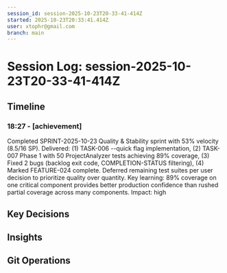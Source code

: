 ```yaml
---
session_id: session-2025-10-23T20-33-41-414Z
started: 2025-10-23T20:33:41.414Z
user: xtophr@gmail.com
branch: main
---
```


# Session Log: session-2025-10-23T20-33-41-414Z

## Timeline
<!-- Complete chronological log of all session events -->
<!-- Includes: fixes, features, achievements, and categorized entries (decisions/insights/git also appear in their sections) -->
<!-- GOOD: "Fixed auth timeout. Root cause: bcrypt rounds set to 15 (too slow). Reduced to 11." -->
<!-- BAD: "Fixed timeout" (too terse, missing root cause) -->

### 18:27 - [achievement]
Completed SPRINT-2025-10-23 Quality & Stability sprint with 53% velocity (8.5/16 SP). Delivered: (1) TASK-006 --quick flag implementation, (2) TASK-007 Phase 1 with 50 ProjectAnalyzer tests achieving 89% coverage, (3) Fixed 2 bugs (backlog exit code, COMPLETION-STATUS filtering), (4) Marked FEATURE-024 complete. Deferred remaining test suites per user decision to prioritize quality over quantity. Key learning: 89% coverage on one critical component provides better production confidence than rushed partial coverage across many components.
Impact: high


## Key Decisions
<!-- Important decisions made during session with alternatives considered -->
<!-- These entries also appear in Timeline for narrative coherence -->
<!-- GOOD: "Chose JWT over sessions. Alternatives: server sessions (harder to scale), OAuth (vendor lock-in). JWT selected for stateless mobile support." -->
<!-- BAD: "Chose JWT for auth" (missing alternatives and rationale) -->

## Insights
<!-- Patterns, gotchas, learnings discovered -->
<!-- These entries also appear in Timeline for narrative coherence -->
<!-- GOOD: "Discovered bcrypt rounds 10-11 optimal. Testing showed rounds 15 caused 800ms delays; rounds 11 achieved 200ms with acceptable entropy." -->
<!-- BAD: "Bcrypt should be 11" (missing context and discovery process) -->

## Git Operations
<!-- Commits, merges, branch changes -->
<!-- These entries also appear in Timeline for narrative coherence -->
<!-- Log significant commits with: ginko log "Committed feature X" --category=git -->

